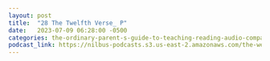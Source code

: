 ```yaml
---
layout: post
title:  "28 The Twelfth Verse_ P"
date:   2023-07-09 06:28:00 -0500
categories: the-ordinary-parent-s-guide-to-teaching-reading-audio-companion-to-lessons-1-26
podcast_link: https://nilbus-podcasts.s3.us-east-2.amazonaws.com/the-well-trained-mind/The%20Ordinary%20Parent's%20Guide%20to%20Teaching%20Reading,%20audio%20companion%20to%20Lessons%201-26/28%20The%20Twelfth%20Verse_%20P.mp3
---
```

